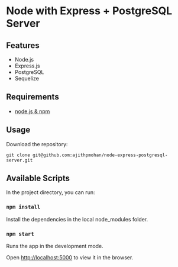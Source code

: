 # Node with Express + PostgreSQL Server

## Features

* Node.js
* Express.js
* PostgreSQL
* Sequelize

## Requirements

* [node.js & npm](https://nodejs.org/en/)

## Usage

Download the repository:

    git clone git@github.com:ajithpmohan/node-express-postgresql-server.git

## Available Scripts

In the project directory, you can run:

### `npm install`

Install the dependencies in the local node_modules folder.

### `npm start`

Runs the app in the development mode.

Open [http://localhost:5000](http://localhost:5000) to view it in the browser.
